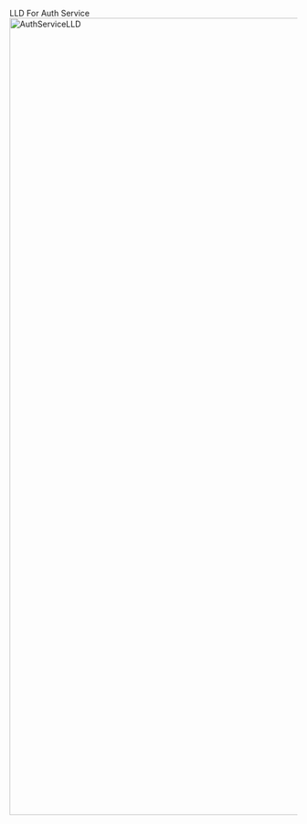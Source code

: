 
LLD For Auth Service
<img width="1396" alt="AuthServiceLLD" src="https://github.com/user-attachments/assets/1e71adae-0fe8-4824-95d5-291f80d61080" />
